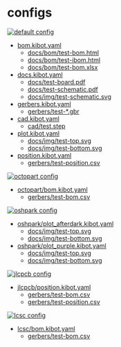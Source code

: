 # configs

[![default config](https://github.com/nerdyscout/kicad-exports/workflows/default/badge.svg)](https://github.com/nerdyscout/kicad-exports/actions?query=workflow%3Adefault)
- [bom.kibot.yaml](bom.kibot.yaml)
  - [docs/bom/test-bom.html](../output/docs/bom/test-bom.html)
  - [docs/bom/test-ibom.html](../output/docs/bom/test-ibom.html)
  - [docs/bom/test-bom.xlsx](../output/docs/bom/test-bom.xlsx)
- [docs.kibot.yaml](docs.kibot.yaml)
  - [docs/test-board.pdf](../output/docs/test-board.pdf)
  - [docs/test-schematic.pdf](../output/docs/test-schematic.pdf)
  - [docs/img/test-schematic.svg](../output/docs/img/test-schematic.svg)
- [gerbers.kibot.yaml](gerbers.kibot.yaml)
  - [gerbers/test-*.gbr](../output/gerbers/)
- [cad.kibot.yaml](cad.kibot.yaml)
  - [cad/test.step](../output/cad/test.step)
- [plot.kibot.yaml](plot.kibot.yaml)
  - [docs/img/test-top.svg](../output/docs/img/test-top.svg)
  - [docs/img/test-bottom.svg](../output/docs/img/test-bottom.svg)
- [position.kibot.yaml](position.kibot.yaml)
  - [gerbers/test-position.csv](../output/gerbers/test-both_pos.csv)

[![octopart config](https://github.com/nerdyscout/kicad-exports/workflows/octopart/badge.svg)](https://github.com/nerdyscout/kicad-exports/actions?query=workflow%3Aoctopart)
- [octopart/bom.kibot.yaml](octopart/bom.kibot.yaml)
  - [gerbers/test-bom.csv](../output/gerbers/octopart/test-bom.csv)

[![oshpark config](https://github.com/nerdyscout/kicad-exports/workflows/oshpark/badge.svg)](https://github.com/nerdyscout/kicad-exports/actions?query=workflow%3Aoshpark)
- [oshpark/plot_afterdark.kibot.yaml](oshpark/plot_afterdark.kibot.yaml)
  - [docs/img/test-top.svg](../output/docs/img/oshpark/afterdark/test-top.svg)
  - [docs/img/test-bottom.svg](../output/docs/img/oshpark/afterdark/test-bottom.svg)
- [oshpark/plot_purple.kibot.yaml](oshpark/plot_purple.kibot.yaml)
  - [docs/img/test-top.svg](../output/docs/img/oshpark/purple/test-top.svg)
  - [docs/img/test-bottom.svg](../output/docs/img/oshpark/purple/test-bottom.svg)

[![jlcpcb config](https://github.com/nerdyscout/kicad-exports/workflows/jlcpcb/badge.svg)](https://github.com/nerdyscout/kicad-exports/actions?query=workflow%3Ajlcpcb)
- [jlcpcb/position.kibot.yaml](jlcpcb/position.kibot.yaml)
  - [gerbers/test-bom.csv](../output/gerbers/jlcpcb/test-bom.csv)
  - [gerbers/test-position.csv](../output/gerbers/jlcpcb/test-both_pos.csv)

[![lcsc config](https://github.com/nerdyscout/kicad-exports/workflows/lcsc/badge.svg)](https://github.com/nerdyscout/kicad-exports/actions?query=workflow%3Alcsc)
- [lcsc/bom.kibot.yaml](lcsc/bom.kibot.yaml)
  - [gerbers/test-bom.csv](../output/gerbers/lcsc/test-bom.csv)
